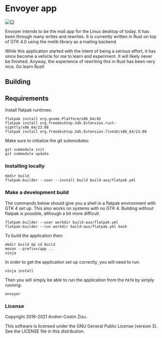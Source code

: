 # Envoyer app

[![CI](https://github.com/matzipan/envoyer/actions/workflows/ci.yml/badge.svg?branch=main)](https://github.com/matzipan/envoyer/actions/workflows/ci.yml)

Envoyer intends to be the mail app for the Linux desktop of today. It has been
through many writes and rewrites. It is currently written in Rust on top of GTK
4.0 using the melib library as a mailing backend.

While this application started with the intent of being a serious effort, it
has since become a vehicle for me to learn and experiment. It will likely never
be finished. Anyway, the experience of rewriting this in Rust has been very
nice. Go learn Rust!

## Building

## Requirements

Install flatpak runtimes:

```shall
flatpak install org.gnome.Platform/x86_64/45
flatpak install org.freedesktop.Sdk.Extension.rust-nightly/x86_64/23.08
flatpak install org.freedesktop.Sdk.Extension.llvm16/x86_64/23.08
```

Make sure to initialize the git submodules:

```shell
git submodule init
git submodule update
```

### Installing locally

```
mkdir build
flatpak-builder --user --install build build-aux/flatpak.yml
```

### Make a development build

The commands below should give you a shell in a flatpak environment with GTK 4 set up. This also works on systems with
no GTK 4. Building without flatpak is possible, although a bit more difficult.

```shell
flatpak-builder --user workdir build-aux/flatpak.yml
flatpak-builder --run workdir build-aux/flatpak.yml bash
```

To build the application then:

```shell
mkdir build && cd build
meson --prefix=/app ..
ninja
```

In order to get the application set up correctly, you will need to run:

```
ninja install
```

Then you will simply be able to run the application from the `PATH` by simply running:

```
envoyer
```

### License

Copyright 2016-2021 Andrei-Costin Zisu.

This software is licensed under the GNU General Public License (version 3).
See the LICENSE file in this distribution.
